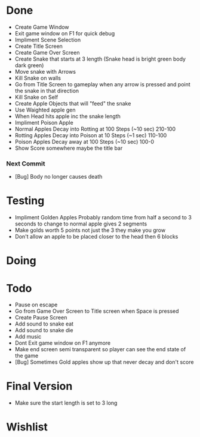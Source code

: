 # Done
* Create Game Window
* Exit game window on F1 for quick debug
* Impliment Scene Selection
* Create Title Screen
* Create Game Over Screen
* Create Snake that starts at 3 length (Snake head is bright green body dark green)
* Move snake with Arrows
* Kill Snake on walls
* Go from Title Screen to gameplay when any arrow is pressed and point the snake in that direction
* Kill Snake on Self
* Create Apple Objects that will "feed" the snake
* Use Waighted apple gen
* When Head hits apple inc the snake length
* Impliment Poison Apple
* Normal Apples Decay into Rotting at 100 Steps (~10 sec) 210-100
* Rotting Apples Decay into Poison at 10 Steps (~1 sec) 110-100
* Poison Apples Decay away at 100 Steps (~10 sec) 100-0
* Show Score somewhere maybe the title bar

### Next Commit
* [Bug] Body no longer causes death

# Testing
* Impliment Golden Apples Probably random time from half a second to 3 seconds to change to normal apple gives 2 segments
* Make golds worth 5 points not just the 3 they make you grow
* Don't allow an apple to be placed closer to the head then 6 blocks

# Doing

# Todo
* Pause on escape
* Go from Game Over Screen to Title screen when Space is pressed
* Create Pause Screen
* Add sound to snake eat
* Add sound to snake die
* Add music
* Dont Exit game window on F1 anymore
* Make end screen semi transparent so player can see the end state of the game
* [Bug] Sometimes Gold apples show up that never decay and don't score

# Final Version
* Make sure the start length is set to 3 long

# Wishlist